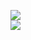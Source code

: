 [![](https://img.shields.io/badge/Made%20With-Github%20Spray-lightgrey.svg?style=for-the-badge&logo=github)](https://github.com/Annihil/github-spray#30259)  
[![](https://i.imgur.com/2DrTn0Z.gif)](https://github.com/Annihil/github-spray)